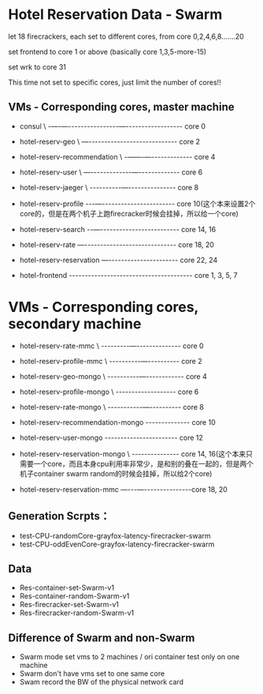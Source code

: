 # Hotel Reservation Data - Swarm

let 18 firecrackers, each set to different cores, from core 0,2,4,6,8…….20

set frontend to core 1 or above (basically core 1,3,5-more-15)

set wrk to core 31

This time not set to specific cores, just limit the number of cores!!


## VMs - Corresponding cores, master machine
* consul \ -—-—----------------—------------------ core 0
* hotel-reserv-geo \ —---------------------------- core 2
* hotel-reserv-recommendation \ -——-—------------- core 4
* hotel-reserv-user \ —-------------—------------- core 6
* hotel-reserv-jaeger \ ----------—--------------- core 8

* hotel-reserv-profile ---—----------------------- core 10(这个本来设置2个core的，但是在两个机子上跑firecracker时候会挂掉，所以给一个core)
* hotel-reserv-search --—------------------------- core 14, 16
* hotel-reserv-rate —----------------------------- core 18, 20
* hotel-reserv-reservation —---------------------- core 22, 24

* hotel-frontend --------------------------------------- core 1, 3, 5, 7

# VMs - Corresponding cores, secondary machine
* hotel-reserv-rate-mmc \ ---------—-------------- core 0
* hotel-reserv-profile-mmc \ ----------—---------- core 2
* hotel-reserv-geo-mongo \ ----------—------------ core 4
* hotel-reserv-profile-mongo \ ------------------- core 6
* hotel-reserv-rate-mongo \ -----------—---------- core 8
* hotel-reserv-recommendation-mongo -------------- core 10
* hotel-reserv-user-mongo  ----------------------- core 12

* hotel-reserv-reservation-mongo \ --------------- core 14, 16(这个本来只需要一个core，而且本身cpu利用率非常少，是和别的叠在一起的，但是两个机子container swarm random的时候会挂掉，所以给2个core)
* hotel-reserv-reservation-mmc —---—---------------core 18, 20


## Generation Scrpts：
* test-CPU-randomCore-grayfox-latency-firecracker-swarm
* test-CPU-oddEvenCore-grayfox-latency-firecracker-swarm

## Data
* Res-container-set-Swarm-v1
* Res-container-random-Swarm-v1
* Res-firecracker-set-Swarm-v1
* Res-firecracker-random-Swarm-v1

## Difference of Swarm and non-Swarm
* Swarm mode set vms to 2 machines / ori container test only on one machine
* Swarm don't have vms set to one same core 
* Swam record the BW of the physical network card 
